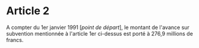 # Article 2

A compter du 1er janvier 1991 [*point de départ*], le montant de l'avance sur subvention mentionnée à l'article 1er ci-dessus est porté à 276,9 millions de francs.
